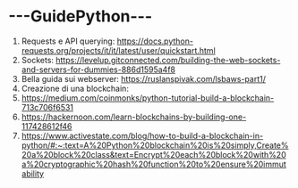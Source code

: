 # ---GuidePython---

1. Requests e API querying: https://docs.python-requests.org/projects/it/it/latest/user/quickstart.html
2. Sockets: https://levelup.gitconnected.com/building-the-web-sockets-and-servers-for-dummies-886d1595a4f8
3. Bella guida sui webserver: https://ruslanspivak.com/lsbaws-part1/
4. Creazione di una blockchain: 
  1. https://medium.com/coinmonks/python-tutorial-build-a-blockchain-713c706f6531
  2. https://hackernoon.com/learn-blockchains-by-building-one-117428612f46
  3. https://www.activestate.com/blog/how-to-build-a-blockchain-in-python/#:~:text=A%20Python%20blockchain%20is%20simply,Create%20a%20block%20class&text=Encrypt%20each%20block%20with%20a%20cryptographic%20hash%20function%20to%20ensure%20immutability
